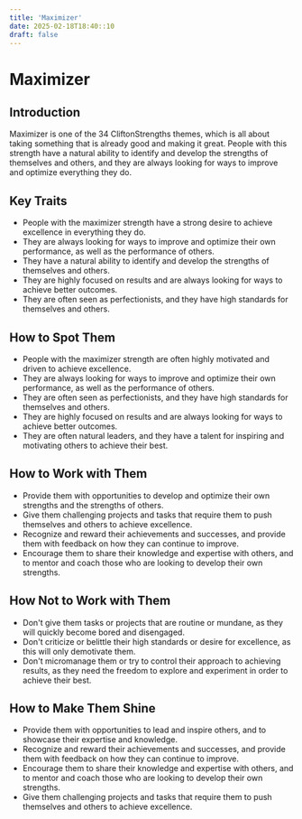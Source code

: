 ```yaml
---
title: 'Maximizer'
date: 2025-02-18T18:40::10
draft: false
---
```


# Maximizer

## Introduction

Maximizer is one of the 34 CliftonStrengths themes, which is all about taking something that is already good and making it great. People with this strength have a natural ability to identify and develop the strengths of themselves and others, and they are always looking for ways to improve and optimize everything they do.

## Key Traits

- People with the maximizer strength have a strong desire to achieve excellence in everything they do.
- They are always looking for ways to improve and optimize their own performance, as well as the performance of others.
- They have a natural ability to identify and develop the strengths of themselves and others.
- They are highly focused on results and are always looking for ways to achieve better outcomes.
- They are often seen as perfectionists, and they have high standards for themselves and others.

## How to Spot Them

- People with the maximizer strength are often highly motivated and driven to achieve excellence.
- They are always looking for ways to improve and optimize their own performance, as well as the performance of others.
- They are often seen as perfectionists, and they have high standards for themselves and others.
- They are highly focused on results and are always looking for ways to achieve better outcomes.
- They are often natural leaders, and they have a talent for inspiring and motivating others to achieve their best.

## How to Work with Them

- Provide them with opportunities to develop and optimize their own strengths and the strengths of others.
- Give them challenging projects and tasks that require them to push themselves and others to achieve excellence.
- Recognize and reward their achievements and successes, and provide them with feedback on how they can continue to improve.
- Encourage them to share their knowledge and expertise with others, and to mentor and coach those who are looking to develop their own strengths.

## How Not to Work with Them

- Don't give them tasks or projects that are routine or mundane, as they will quickly become bored and disengaged.
- Don't criticize or belittle their high standards or desire for excellence, as this will only demotivate them.
- Don't micromanage them or try to control their approach to achieving results, as they need the freedom to explore and experiment in order to achieve their best.

## How to Make Them Shine

- Provide them with opportunities to lead and inspire others, and to showcase their expertise and knowledge.
- Recognize and reward their achievements and successes, and provide them with feedback on how they can continue to improve.
- Encourage them to share their knowledge and expertise with others, and to mentor and coach those who are looking to develop their own strengths.
- Give them challenging projects and tasks that require them to push themselves and others to achieve excellence.
